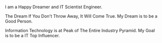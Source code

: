 I am a Happy Dreamer and IT Scientist Engineer.

The Dream If You Don't Throw Away, It Will Come True. My Dream is to be a Good Person.

Information Technology is at Peak of The Entire Industry Pyramid. My Goal is to be a IT Top Influencer.

